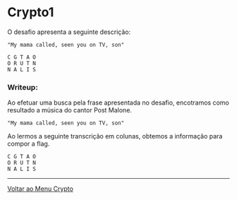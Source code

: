 # Crypto1

O desafio apresenta a seguinte descrição:

```
"My mama called, seen you on TV, son"

C G T A O
O R U T N
N A L I S
```

### Writeup:

Ao efetuar uma busca pela frase apresentada no desafio, encotramos como resultado a música do cantor Post Malone.

```
"My mama called, seen you on TV, son"
```

Ao lermos a seguinte transcrição em colunas, obtemos a informação para compor a flag.

```
C G T A O
O R U T N
N A L I S
```

---

[Voltar ao Menu Crypto](https://writeup.insidersec.io/crypto)
